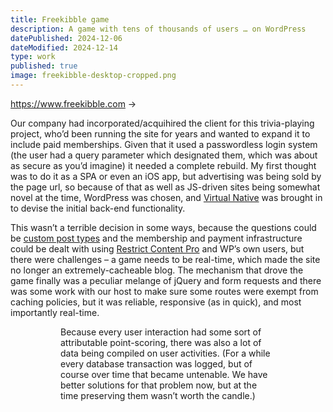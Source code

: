 ```yaml
---
title: Freekibble game
description: A game with tens of thousands of users … on WordPress
datePublished: 2024-12-06
dateModified: 2024-12-14
type: work
published: true
image: freekibble-desktop-cropped.png
---
```


<script>
import Figure from '$lib/Figure.svelte';

import desktop from '$lib/images/freekibble-desktop-cropped.png';
import mobile from '$lib/images/freekibble-mobile-cropped.png';
import totals from '$lib/images/freekibble-desktop-totals-cropped.png';
</script>

<a href="https://www.freekibble.com" rel="noreferrer" aria-label="Freekibble game">https://www.freekibble.com &rarr;</a>

Our company had incorporated/acquihired the client for this trivia-playing project, who’d been running the site for years and wanted to expand it to include paid memberships. Given that it used a passwordless login system (the user had a query parameter which designated them, which was about as secure as you’d imagine) it needed a complete rebuild. My first thought was to do it as a SPA or even an iOS app, but advertising was being sold by the page url, so because of that as well as JS-driven sites being somewhat novel at the time, WordPress was chosen, and [Virtual Native](https://www.virtualnative.com) was brought in to devise the initial back-end functionality.

This wasn’t a terrible decision in some ways, because the questions could be [custom post types](https://developer.wordpress.org/plugins/post-types/registering-custom-post-types/) and the membership and payment infrastructure could be dealt with using [Restrict Content Pro](https://restrictcontentpro.com) and WP’s own users, but there were challenges – a game needs to be real-time, which made the site no longer an extremely-cacheable blog. The mechanism that drove the game finally was a peculiar melange of jQuery and form requests and there was some work with our host to make sure some routes were exempt from caching policies, but it was reliable, responsive (as in quick), and most importantly real-time.

<Figure src={desktop} alt="Site viewed with a largeish viewport" width="1024" height="540" />

<Figure src={mobile} alt="Site viewed with a mobile device" width="414" height="1546" />

Because every user interaction had some sort of attributable point-scoring, there was also a lot of data being compiled on user activities. (For a while every database transaction was logged, but of course over time that became untenable. We have better solutions for that problem now, but at the time preserving them wasn’t worth the candle.)

<Figure src={totals} alt="Table featuring aggregated points, accumulated by site users" width="414" height="1546" />
